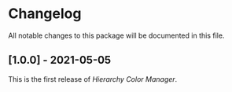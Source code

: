 # Changelog
All notable changes to this package will be documented in this file.

## [1.0.0] - 2021-05-05
This is the first release of *Hierarchy Color Manager*.
